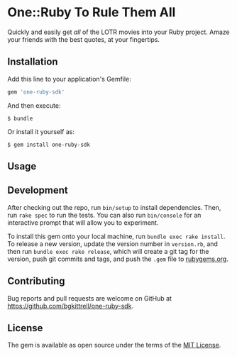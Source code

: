 # One::Ruby To Rule Them All

Quickly and easily get *all* of the LOTR movies into your Ruby project. Amaze your friends with the best quotes, at your fingertips. 

## Installation

Add this line to your application's Gemfile:

```ruby
gem 'one-ruby-sdk'
```

And then execute:

    $ bundle

Or install it yourself as:

    $ gem install one-ruby-sdk

## Usage



## Development

After checking out the repo, run `bin/setup` to install dependencies. Then, run `rake spec` to run the tests. You can also run `bin/console` for an interactive prompt that will allow you to experiment.

To install this gem onto your local machine, run `bundle exec rake install`. To release a new version, update the version number in `version.rb`, and then run `bundle exec rake release`, which will create a git tag for the version, push git commits and tags, and push the `.gem` file to [rubygems.org](https://rubygems.org).

## Contributing

Bug reports and pull requests are welcome on GitHub at https://github.com/bgkittrell/one-ruby-sdk.

## License

The gem is available as open source under the terms of the [MIT License](https://opensource.org/licenses/MIT).
